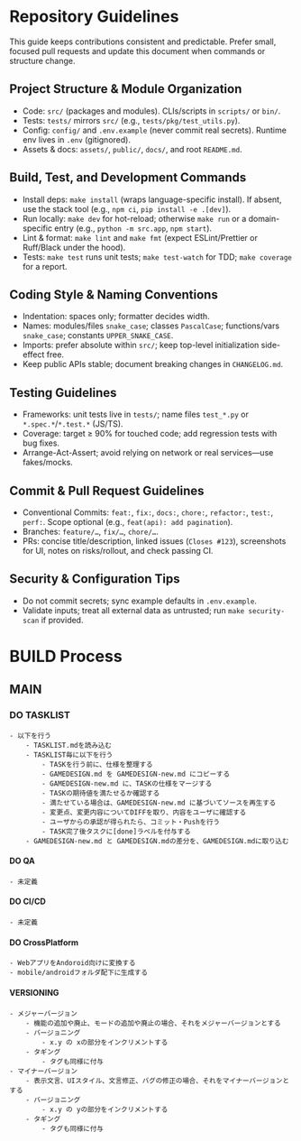 # Repository Guidelines

This guide keeps contributions consistent and predictable. Prefer small, focused pull requests and update this document when commands or structure change.

## Project Structure & Module Organization
- Code: `src/` (packages and modules). CLIs/scripts in `scripts/` or `bin/`.
- Tests: `tests/` mirrors `src/` (e.g., `tests/pkg/test_utils.py`).
- Config: `config/` and `.env.example` (never commit real secrets). Runtime env lives in `.env` (gitignored).
- Assets & docs: `assets/`, `public/`, `docs/`, and root `README.md`.

## Build, Test, and Development Commands
- Install deps: `make install` (wraps language-specific install). If absent, use the stack tool (e.g., `npm ci`, `pip install -e .[dev]`).
- Run locally: `make dev` for hot-reload; otherwise `make run` or a domain-specific entry (e.g., `python -m src.app`, `npm start`).
- Lint & format: `make lint` and `make fmt` (expect ESLint/Prettier or Ruff/Black under the hood).
- Tests: `make test` runs unit tests; `make test-watch` for TDD; `make coverage` for a report.

## Coding Style & Naming Conventions
- Indentation: spaces only; formatter decides width.
- Names: modules/files `snake_case`; classes `PascalCase`; functions/vars `snake_case`; constants `UPPER_SNAKE_CASE`.
- Imports: prefer absolute within `src/`; keep top-level initialization side-effect free.
- Keep public APIs stable; document breaking changes in `CHANGELOG.md`.

## Testing Guidelines
- Frameworks: unit tests live in `tests/`; name files `test_*.py` or `*.spec.*`/`*.test.*` (JS/TS).
- Coverage: target ≥ 90% for touched code; add regression tests with bug fixes.
- Arrange-Act-Assert; avoid relying on network or real services—use fakes/mocks.

## Commit & Pull Request Guidelines
- Conventional Commits: `feat:`, `fix:`, `docs:`, `chore:`, `refactor:`, `test:`, `perf:`. Scope optional (e.g., `feat(api): add pagination`).
- Branches: `feature/…`, `fix/…`, `chore/…`.
- PRs: concise title/description, linked issues (`Closes #123`), screenshots for UI, notes on risks/rollout, and check passing CI.

## Security & Configuration Tips
- Do not commit secrets; sync example defaults in `.env.example`.
- Validate inputs; treat all external data as untrusted; run `make security-scan` if provided.

# BUILD Process
## MAIN
### DO TASKLIST
    - 以下を行う
        - TASKLIST.mdを読み込む
        - TASKLIST毎に以下を行う
            - TASKを行う前に、仕様を整理する
            - GAMEDESIGN.md を GAMEDESIGN-new.md にコピーする
            - GAMEDESIGN-new.md に、TASKの仕様をマージする
            - TASKの期待値を満たせるか確認する
            - 満たせている場合は、GAMEDESIGN-new.md に基づいてソースを再生する
            - 変更点、変更内容についてDIFFを取り、内容をユーザに確認する
            - ユーザからの承認が得られたら、コミット・Pushを行う
            - TASK完了後タスクに[done]ラベルを付与する
        - GAMEDESIGN-new.md と GAMEDESIGN.mdの差分を、GAMEDESIGN.mdに取り込む

#### DO QA
    - 未定義
#### DO CI/CD
    - 未定義
#### DO CrossPlatform
    - WebアプリをAndoroid向けに変換する
    - mobile/androidフォルダ配下に生成する
#### VERSIONING
    - メジャーバージョン
        - 機能の追加や廃止、モードの追加や廃止の場合、それをメジャーバージョンとする
        - バージョニング
            - x.y の xの部分をインクリメントする
        - タギング
            - タグも同様に付与
    - マイナーバージョン
        - 表示文言、UIスタイル、文言修正、バグの修正の場合、それをマイナーバージョンとする
        - バージョニング
            - x.y の yの部分をインクリメントする
        - タギング
            - タグも同様に付与